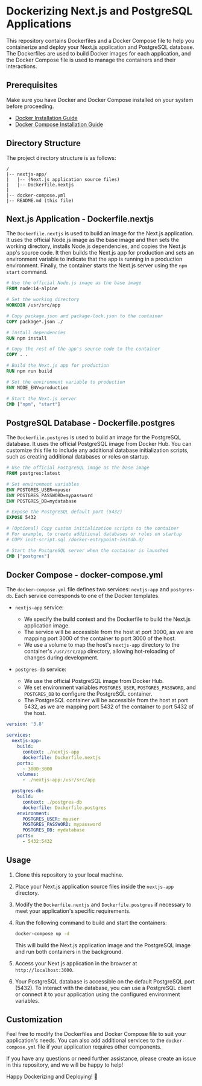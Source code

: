 # Dockerizing Next.js and PostgreSQL Applications

This repository contains Dockerfiles and a Docker Compose file to help you containerize and deploy your Next.js application and PostgreSQL database. The Dockerfiles are used to build Docker images for each application, and the Docker Compose file is used to manage the containers and their interactions.

## Prerequisites

Make sure you have Docker and Docker Compose installed on your system before proceeding.

- [Docker Installation Guide](https://docs.docker.com/get-docker/)
- [Docker Compose Installation Guide](https://docs.docker.com/compose/install/)

## Directory Structure

The project directory structure is as follows:

```
/
|-- nextjs-app/
|   |-- (Next.js application source files)
|   |-- Dockerfile.nextjs
|
|-- docker-compose.yml
|-- README.md (this file)
```

## Next.js Application - Dockerfile.nextjs

The `Dockerfile.nextjs` is used to build an image for the Next.js application. It uses the official Node.js image as the base image and then sets the working directory, installs Node.js dependencies, and copies the Next.js app's source code. It then builds the Next.js app for production and sets an environment variable to indicate that the app is running in a production environment. Finally, the container starts the Next.js server using the `npm start` command.

```Dockerfile
# Use the official Node.js image as the base image
FROM node:14-alpine

# Set the working directory
WORKDIR /usr/src/app

# Copy package.json and package-lock.json to the container
COPY package*.json ./

# Install dependencies
RUN npm install

# Copy the rest of the app's source code to the container
COPY . .

# Build the Next.js app for production
RUN npm run build

# Set the environment variable to production
ENV NODE_ENV=production

# Start the Next.js server
CMD ["npm", "start"]
```

## PostgreSQL Database - Dockerfile.postgres

The `Dockerfile.postgres` is used to build an image for the PostgreSQL database. It uses the official PostgreSQL image from Docker Hub. You can customize this file to include any additional database initialization scripts, such as creating additional databases or roles on startup.

```Dockerfile
# Use the official PostgreSQL image as the base image
FROM postgres:latest

# Set environment variables
ENV POSTGRES_USER=myuser
ENV POSTGRES_PASSWORD=mypassword
ENV POSTGRES_DB=mydatabase

# Expose the PostgreSQL default port (5432)
EXPOSE 5432

# (Optional) Copy custom initialization scripts to the container
# For example, to create additional databases or roles on startup
# COPY init-script.sql /docker-entrypoint-initdb.d/

# Start the PostgreSQL server when the container is launched
CMD ["postgres"]
```

## Docker Compose - docker-compose.yml

The `docker-compose.yml` file defines two services: `nextjs-app` and `postgres-db`. Each service corresponds to one of the Docker templates.

- `nextjs-app` service:
  - We specify the build context and the Dockerfile to build the Next.js application image.
  - The service will be accessible from the host at port 3000, as we are mapping port 3000 of the container to port 3000 of the host.
  - We use a volume to map the host's `nextjs-app` directory to the container's `/usr/src/app` directory, allowing hot-reloading of changes during development.

- `postgres-db` service:
  - We use the official PostgreSQL image from Docker Hub.
  - We set environment variables `POSTGRES_USER`, `POSTGRES_PASSWORD`, and `POSTGRES_DB` to configure the PostgreSQL container.
  - The PostgreSQL container will be accessible from the host at port 5432, as we are mapping port 5432 of the container to port 5432 of the host.

```yaml
version: '3.8'

services:
  nextjs-app:
    build:
      context: ./nextjs-app
      dockerfile: Dockerfile.nextjs
    ports:
      - 3000:3000
    volumes:
      - ./nextjs-app:/usr/src/app

  postgres-db:
    build:
      context: ./postgres-db
      dockerfile: Dockerfile.postgres
    environment:
      POSTGRES_USER: myuser
      POSTGRES_PASSWORD: mypassword
      POSTGRES_DB: mydatabase
    ports:
      - 5432:5432
```

## Usage

1. Clone this repository to your local machine.

2. Place your Next.js application source files inside the `nextjs-app` directory.

3. Modify the `Dockerfile.nextjs` and `Dockerfile.postgres` if necessary to meet your application's specific requirements.

4. Run the following command to build and start the containers:

   ```bash
   docker-compose up -d
   ```

   This will build the Next.js application image and the PostgreSQL image and run both containers in the background.

5. Access your Next.js application in the browser at `http://localhost:3000`.

6. Your PostgreSQL database is accessible on the default PostgreSQL port (5432). To interact with the database, you can use a PostgreSQL client or connect it to your application using the configured environment variables.

## Customization

Feel free to modify the Dockerfiles and Docker Compose file to suit your application's needs. You can also add additional services to the `docker-compose.yml` file if your application requires other components.

If you have any questions or need further assistance, please create an issue in this repository, and we will be happy to help!

Happy Dockerizing and Deploying! 🐳